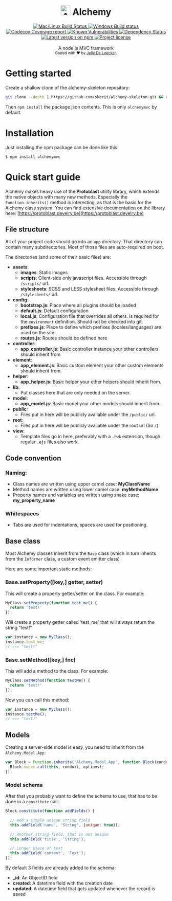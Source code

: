 <h1 align="center">
  <img src="https://protoblast.develry.be/media/static/alchemy-small.png" width=30 alt="Alchemy logo"/>
  <b>Alchemy</b>
</h1>
<div align="center">
  <!-- CI - TravisCI -->
  <a href="https://travis-ci.org/skerit/alchemy">
    <img src="https://travis-ci.org/skerit/alchemy.svg?branch=master" alt="Mac/Linux Build Status" />
  </a>

  <!-- CI - AppVeyor -->
  <a href="https://ci.appveyor.com/project/skerit/alchemy">
    <img src="https://img.shields.io/appveyor/ci/skerit/alchemy/master.svg?label=Windows" alt="Windows Build status" />
  </a>

  <!-- Coverage - Codecov -->
  <a href="https://codecov.io/gh/skerit/alchemy">
    <img src="https://img.shields.io/codecov/c/github/skerit/alchemy/master.svg" alt="Codecov Coverage report" />
  </a>

  <!-- DM - Snyk -->
  <a href="https://snyk.io/test/github/skerit/alchemy?targetFile=package.json">
    <img src="https://snyk.io/test/github/skerit/alchemy/badge.svg?targetFile=package.json" alt="Known Vulnerabilities" />
  </a>

  <!-- DM - David -->
  <a href="https://david-dm.org/skerit/alchemy">
    <img src="https://david-dm.org/skerit/alchemy/status.svg" alt="Dependency Status" />
  </a>
</div>

<div align="center">
  <!-- Version - npm -->
  <a href="https://www.npmjs.com/package/alchemy">
    <img src="https://img.shields.io/npm/v/alchemymvc.svg" alt="Latest version on npm" />
  </a>

  <!-- License - MIT -->
  <a href="https://github.com/skerit/alchemy#license">
    <img src="https://img.shields.io/github/license/skerit/alchemy.svg" alt="Project license" />
  </a>
</div>
<br>
<div align="center">
  A node.js MVC framework
</div>
<div align="center">
  <sub>
    Coded with ❤️ by <a href="#authors">Jelle De Loecker</a>.
  </sub>
</div>

# Getting started

Create a shallow clone of the alchemy-skeleton repository:

```bash
git clone --depth 1 https://github.com/skerit/alchemy-skeleton.git && rm -rf alchemy-skeleton/.git
```

Then `npm install` the package.json contents.
This is only `alchemymvc` by default.

# Installation

Just installing the npm package can be done like this:

    $ npm install alchemymvc

# Quick start guide

Alchemy makes heavy use of the **Protoblast** utility library, which extends the native objects with many new methods.
Especially the `Function.inherits()` method is interesting, as that is the basis for the Alchemy class system.
You can find extensive documentation on the library here: [https://protoblast.develry.be](https://protoblast.develry.be)

## File structure

All of your project code should go into an `app` directory.
That directory can contain many subdirectories. Most of those files are auto-required on boot.

The directories (and some of their basic files) are:

* **assets**:
  * **images**: Static images
  * **scripts**: Client-side only javascript files. Accessible through `/scripts/` url.
  * **stylesheets**: SCSS and LESS stylesheet files. Accessible through `/stylesheets/` url.
* **config**:
  * **bootstrap.js**: Place where all plugins should be loaded
  * **default.js**: Default configuration
  * **local.js**: Configuration file that overrides all others. Is required for the `environment` definition. Should not be checked into git.
  * **prefixes.js**: Place to define which prefixes (locales/languages) are used on the site
  * **routes.js**: Routes should be defined here
* **controller**:
  * **app_controller.js**: Basic controller instance your other controllers should inherit from
* **element**:
  * **app_element.js**: Basic custom element your other custom elements should inherit from.
* **helper**:
  * **app_helper.js**: Basic helper your other helpers should inherit from.
* **lib**:
  * Put classes here that are only needed on the server.
* **model**:
  * **app_model.js**: Basic model your other models should inherit from.
* **public**:
  * Files put in here will be publicly available under the `/public/` url.
* **root**:
  * Files put in here will be publicly available under the root url (So `/`)
* **view**:
  * Template files go in here, preferably with a `.hwk` extension, though regular `.ejs` files also work.

## Code convention

### Naming:

* Class names are written using upper camel case: **MyClassName**
* Method names are written using lower camel case: **myMethodName**
* Property names and variables are written using snake case: **my_property_name**

### Whitespaces

* Tabs are used for indentations, spaces are used for positioning.

## Base class

Most Alchemy classes inherit from the `Base` class (which in turn inherits from the `Informer` class, a custom event emitter class)

Here are some important static methods:

### Base.setProperty([key,] getter, setter)

This will create a property getter/setter on the class. For example:

```js
MyClass.setProperty(function test_me() {
  return 'test!'
});
```

Will create a property getter called 'test_me' that will always return the string "test!"

```js
var instance = new MyClass();
instance.test_me;
// »»» "test!"
```

### Base.setMethod([key,] fnc)

This will add a method to the class. For example:

```js
MyClass.setMethod(function testMe() {
  return 'test!'
});
```

Now you can call this method:

```js
var instance = new MyClass();
instance.testMe();
// »»» "test!"
```

## Models

Creating a server-side model is easy, you need to inherit from the `Alchemy.Model.App`:

```js
var Block = Function.inherits('Alchemy.Model.App', function Block(conduit, options) {
  Block.super.call(this, conduit, options);
});
```

### Model schema

After that you probably want to define the schema to use, that has to be done in a `constitute` call:

```js
Block.constitute(function addFields() {

  // Add a simple unique string field
  this.addField('name', 'String', {unique: true});

  // Another string field, that is not unique
  this.addField('title', 'String');

  // Longer piece of text
  this.addField('content', 'Text');
});
```

By default 3 fields are already added to the schema:

* **_id**: An ObjectID field
* **created**: A datetime field with the creation date
* **updated**: A datetime field that gets updated whenever the record is saved
